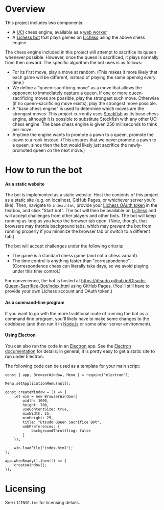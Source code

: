 # Overview

This project includes two components:

* A [UCI](https://en.wikipedia.org/wiki/Universal_Chess_Interface) chess engine, available as a [web worker](https://developer.mozilla.org/en-US/docs/Web/API/Web_Workers_API)
* A [Lichess bot](https://lichess.org/blog/WvDNticAAMu_mHKP/welcome-lichess-bots) that plays games on [Lichess](https://lichess.org/) using the above chess engine

The chess engine included in this project will attempt to sacrifice its queen whenever possible. However, once the queen is sacrificed, it plays normally from then onward. The specific algorithm the bot uses is as follows:

* For its first move, play a move at random. (This makes it more likely that each game will be different, instead of playing the same opening every time.)
* We define a "queen-sacrificing move" as a move that allows the opponent to immediately capture a queen. If one or more queen-sacrificing moves are possible, play the strongest such move. Otherwise (if no queen-sacrificing move exists), play the strongest move possible.
* A "base chess engine" is used to determine which moves are the strongest moves. This project currently uses [Stockfish](https://github.com/lichess-org/stockfish.js) as its base chess engine, although it is possible to substitute Stockfish with any other UCI chess engine. The base chess engine is given 250 milliseconds to think per move.
* Anytime the engine wants to promote a pawn to a queen, promote the pawn to a rook instead. (This ensures that we never promote a pawn to a queen, since then the bot would likely just sacrifice the newly-promoted queen on the next move.)

# How to run the bot

#### As a static website

The bot is implemented as a static website. Host the contents of this project as a static site (e.g. on localhost, GitHub Pages, or whichever server you'd like). Then, navigate to `index.html`, provide your [Lichess OAuth token](https://lichess.org/account/oauth/token) in the textbox, and click "Start bot". The bot will then be available on [Lichess](https://lichess.org/player/bots) and will accept challenges from other players and other bots. The bot will keep running as long as you keep the browser tab open. (Note, though, that browsers may throttle background tabs, which may prevent the bot from running properly if you minimize the browser tab or switch to a different tab.)

The bot will accept challenges under the following criteria:
* The game is a standard chess game (and not a chess variant).
* The time control is anything faster than "correspondence". (Correspondence chess can literally take days, so we avoid playing under this time control.)

For convenience, the bot is hosted at https://dtsudo.github.io/Dtsudo-Queen-Sacrifice-Bot/index.html using GitHub Pages. (You'll still have to provide your own Lichess account and OAuth token.)

#### As a command-line program

If you want to go with the more traditional route of running the bot as a command-line program, you'll likely have to make some changes to the codebase (and then run it in [Node.js](https://nodejs.org/en) or some other server environment).

#### Using Electron

You can also run the code in an [Electron](https://www.electronjs.org/) app. See the [Electron documentation](https://www.electronjs.org/docs/latest/) for details; in general, it is pretty easy to get a static site to run under Electron.

The following code can be used as a template for your main script:

    const { app, BrowserWindow, Menu } = require("electron");
    
    Menu.setApplicationMenu(null);
    
    const createWindow = () => {
    	let win = new BrowserWindow({
    		width: 1000,
    		height: 700,
    		useContentSize: true,
    		minWidth: 25,
    		minHeight: 25,
    		title: "Dtsudo Queen Sacrifice Bot",
    		webPreferences: {
    			backgroundThrottling: false
    		}
    	});
    	
    	win.loadFile("index.html");
    };
    
    app.whenReady().then(() => {
    	createWindow();
    });

# Licensing

See `LICENSE.txt` for licensing details.

